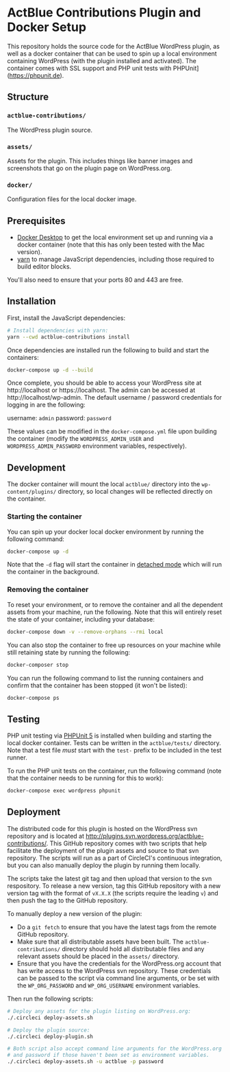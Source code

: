 # ActBlue Contributions Plugin and Docker Setup

This repository holds the source code for the ActBlue WordPress plugin, as well as a docker container that can be used to spin up a local environment containing WordPress (with the plugin installed and activated). The container comes with SSL support and PHP unit tests with PHPUnit](https://phpunit.de).

## Structure

### `actblue-contributions/`
The WordPress plugin source.

### `assets/`
Assets for the plugin. This includes things like banner images and screenshots that go on the plugin page on WordPress.org.

### `docker/`
Configuration files for the local docker image.

## Prerequisites

- [Docker Desktop](https://www.docker.com/products/docker-desktop) to get the local environment set up and running via a docker container (note that this has only been tested with the Mac version).
- [yarn](https://classic.yarnpkg.com/en/) to manage JavaScript dependencies, including those required to build editor blocks.

You'll also need to ensure that your ports 80 and 443 are free.


## Installation

First, install the JavaScript dependencies:

```sh
# Install dependencies with yarn:
yarn --cwd actblue-contributions install
```

Once dependencies are installed run the following to build and start the containers:

```sh
docker-compose up -d --build
```

Once complete, you should be able to access your WordPress site at http://localhost or https://localhost. The admin can be accessed at http://localhost/wp-admin. The default username / password credentials for logging in are the following:

username: `admin`
password: `password`

These values can be modified in the `docker-compose.yml` file upon building the container (modify the `WORDPRESS_ADMIN_USER` and `WORDPRESS_ADMIN_PASSWORD` environment variables, respectively).

## Development

The docker container will mount the local `actblue/` directory into the `wp-content/plugins/` directory, so local changes will be reflected directly on the container.

### Starting the container

You can spin up your docker local docker environment by running the following command:

```sh
docker-compose up -d
```

Note that the `-d` flag will start the container in [detached mode](https://docs.docker.com/compose/reference/up/) which will run the container in the background.

### Removing the container

To reset your environment, or to remove the container and all the dependent assets from your machine, run the following. Note that this will entirely reset the state of your container, including your database:

```sh
docker-compose down -v --remove-orphans --rmi local
```

You can also stop the container to free up resources on your machine while still retaining state by running the following:

```sh
docker-composer stop
```

You can run the following command to list the running containers and confirm that the container has been stopped (it won't be listed):

```sh
docker-compose ps
```

## Testing

PHP unit testing via [PHPUnit 5](https://phpunit.de/getting-started/phpunit-5.html) is installed when building and starting the local docker container. Tests can be written in the `actblue/tests/` directory. Note that a test file _must_ start with the `test-` prefix to be included in the test runner.

To run the PHP unit tests on the container, run the following command (note that the container needs to be running for this to work):

```sh
docker-compose exec wordpress phpunit
```

## Deployment

The distributed code for this plugin is hosted on the WordPress svn repository and is located at http://plugins.svn.wordpress.org/actblue-contributions/. This GitHub repository comes with two scripts that help facilitate the deployment of the plugin assets and source to that svn repository. The scripts will run as a part of CircleCI's continuous integration, but you can also manually deploy the plugin by running them locally.

The scripts take the latest git tag and then upload that version to the svn respository. To release a new version, tag this GitHub repository with a new version tag with the format of `vX.X.X` (the scripts require the leading `v`) and then push the tag to the GitHub repository.

To manually deploy a new version of the plugin:

- Do a `git fetch` to ensure that you have the latest tags from the remote GitHub repository.
- Make sure that all distributable assets have been built. The `actblue-contributions/` directory should hold all distributable files and any relevant assets should be placed in the `assets/` directory.
- Ensure that you have the credentials for the WordPress.org account that has write access to the WordPress svn repository. These credentials can be passed to the script via command line arguments, or be set with the `WP_ORG_PASSWORD` and `WP_ORG_USERNAME` environment variables.

Then run the following scripts:

```sh
# Deploy any assets for the plugin listing on WordPress.org:
./.circleci deploy-assets.sh

# Deploy the plugin source:
./.circleci deploy-plugin.sh

# Both script also accept command line arguments for the WordPress.org username
# and password if those haven't been set as environment variables.
./.circleci deploy-assets.sh -u actblue -p password
```
